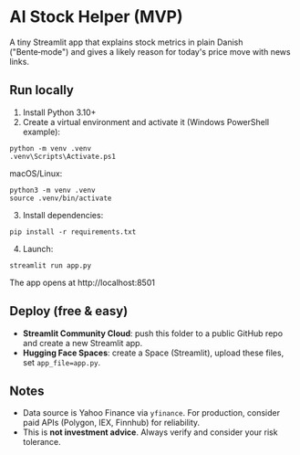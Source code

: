 # AI Stock Helper (MVP)

A tiny Streamlit app that explains stock metrics in plain Danish ("Bente‑mode") and
gives a likely reason for today's price move with news links.

## Run locally
1) Install Python 3.10+
2) Create a virtual environment and activate it (Windows PowerShell example):
```
python -m venv .venv
.venv\Scripts\Activate.ps1
```
macOS/Linux:
```
python3 -m venv .venv
source .venv/bin/activate
```
3) Install dependencies:
```
pip install -r requirements.txt
```
4) Launch:
```
streamlit run app.py
```
The app opens at http://localhost:8501

## Deploy (free & easy)
- **Streamlit Community Cloud**: push this folder to a public GitHub repo and create a new Streamlit app.
- **Hugging Face Spaces**: create a Space (Streamlit), upload these files, set `app_file=app.py`.

## Notes
- Data source is Yahoo Finance via `yfinance`. For production, consider paid APIs (Polygon, IEX, Finnhub) for reliability.
- This is **not investment advice**. Always verify and consider your risk tolerance.
